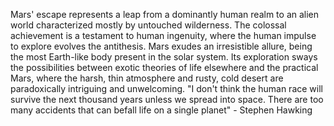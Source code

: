 
Mars' escape represents a leap from a dominantly human realm to an alien world characterized mostly by untouched wilderness. The colossal achievement is a testament to human ingenuity, where the human impulse to explore evolves the antithesis. Mars exudes an irresistible allure, being the most Earth-like body present in the solar system. Its exploration sways the possibilities between exotic theories of life elsewhere and the practical Mars, where the harsh, thin atmosphere and rusty, cold desert are paradoxically intriguing and unwelcoming. "I don't think the human race will survive the next thousand years unless we spread into space. There are too many accidents that can befall life on a single planet" - Stephen Hawking

